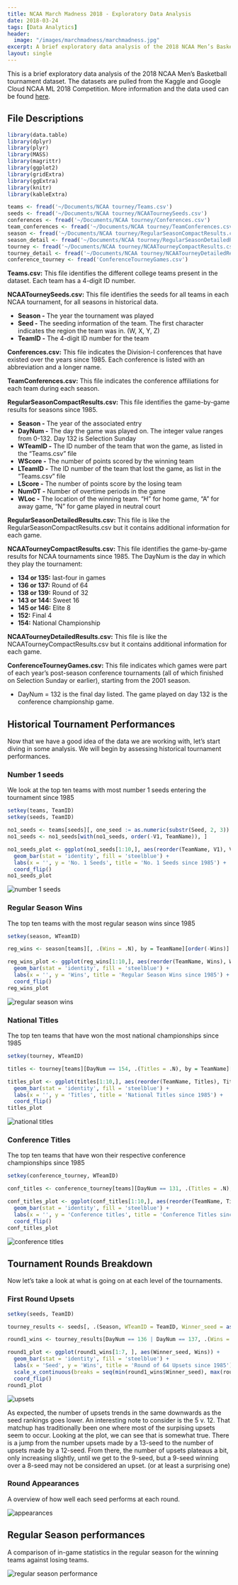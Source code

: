 ```yaml
---
title: NCAA March Madness 2018 - Exploratory Data Analysis
date: 2018-03-24
tags: [Data Analytics]
header:
  image: "/images/marchmadness/marchmadness.jpg"
excerpt: A brief exploratory data analysis of the 2018 NCAA Men’s Basketball tournament dataset.
layout: single
---
```


This is a brief exploratory data analysis of the 2018 NCAA Men’s Basketball tournament dataset.
The datasets are pulled from the Kaggle and Google Cloud NCAA ML 2018 Competition. More information and the data used can be found [here](https://www.kaggle.com/c/mens-machine-learning-competition-2018).

## File Descriptions
``` r
library(data.table)
library(dplyr)
library(plyr)
library(MASS)
library(magrittr)
library(ggplot2)
library(gridExtra)
library(ggExtra)
library(knitr)
library(kableExtra)

teams <- fread('~/Documents/NCAA tourney/Teams.csv')
seeds <- fread('~/Documents/NCAA tourney/NCAATourneySeeds.csv')
conferences <- fread('~/Documents/NCAA tourney/Conferences.csv')
team_conferences <- fread('~/Documents/NCAA tourney/TeamConferences.csv')
season <- fread('~/Documents/NCAA tourney/RegularSeasonCompactResults.csv')
season_detail <- fread('~/Documents/NCAA tourney/RegularSeasonDetailedResults.csv')
tourney <- fread('~/Documents/NCAA tourney/NCAATourneyCompactResults.csv')
tourney_detail <- fread('~/Documents/NCAA tourney/NCAATourneyDetailedResults.csv')
conference_tourney <- fread('ConferenceTourneyGames.csv')
```

**Teams.csv:** This file identifies the different college teams present in the dataset. Each team has a 4-digit ID number.  

**NCAATourneySeeds.csv:** This file identifies the seeds for all teams in each NCAA tournament, for all seasons in historical data.
* **Season -** The year the tournament was played
* **Seed -** The seeding information of the team. The first character indicates the region the team was in. (W, X, Y, Z)
* **TeamID -** The 4-digit ID number for the team  

**Conferences.csv:** This file indicates the Division-I conferences that have existed over the years since 1985. Each conference is listed with an abbreviation and a longer name.  

**TeamConferences.csv:** This file indicates the conference affiliations for each team during each season.

**RegularSeasonCompactResults.csv:** This file identifies the game-by-game results for seasons since 1985.
* **Season -** The year of the associated entry
* **DayNum -** The day the game was played on. The integer value ranges from 0-132. Day 132 is Selection Sunday
* **WTeamID -** The ID number of the team that won the game, as listed in the “Teams.csv” file
* **WScore -** The number of points scored by the winning team
* **LTeamID -** The ID number of the team that lost the game, as list in the “Teams.csv” file
* **LScore -** The number of points score by the losing team
* **NumOT -** Number of overtime periods in the game
* **WLoc -** The location of the winning team. “H” for home game, “A” for away game, “N” for game played in neutral court  

**RegularSeasonDetailedResults.csv:** This file is like the RegularSeasonCompactResults.csv but it contains additional information for each game.  

**NCAATourneyCompactResults.csv:** This file identifies the game-by-game results for NCAA tournaments since 1985.
The DayNum is the day in which they play the tournament:
* **134 or 135:** last-four in games
* **136 or 137:** Round of 64
* **138 or 139:** Round of 32
* **143 or 144:** Sweet 16
* **145 or 146:** Elite 8
* **152:** Final 4
* **154:** National Championship  

**NCAATourneyDetailedResults.csv:** This file is like the NCAATourneyCompactResults.csv but it contains additional information for each game.  

**ConferenceTourneyGames.csv:** This file indicates which games were part of each year’s post-season conference tournaments (all of which finished on Selection Sunday or earlier), starting from the 2001 season.
* DayNum = 132 is the final day listed. The game played on day 132 is the conference championship game.  

## Historical Tournament Performances
Now that we have a good idea of the data we are working with, let’s start diving in some analysis. We will begin by assessing historical tournament performances.  

### Number 1 seeds
We look at the top ten teams with most number 1 seeds entering the tournament since 1985  

``` r
setkey(teams, TeamID)
setkey(seeds, TeamID)

no1_seeds <- teams[seeds][, one_seed := as.numeric(substr(Seed, 2, 3)) == 1][, sum(one_seed), by = TeamName]
no1_seeds <- no1_seeds[with(no1_seeds, order(-V1, TeamName)), ]

no1_seeds_plot <- ggplot(no1_seeds[1:10,], aes(reorder(TeamName, V1), V1)) +
  geom_bar(stat = 'identity', fill = 'steelblue') +
  labs(x = '', y = 'No. 1 Seeds', title = 'No. 1 Seeds since 1985') +
  coord_flip()
no1_seeds_plot
```  

<img src="{{ site.url }}{{ site.baseurl }}/images/marchmadness/num1seeds.jpeg" alt="number 1 seeds">  

### Regular Season Wins
The top ten teams with the most regular season wins since 1985  

``` r
setkey(season, WTeamID)

reg_wins <- season[teams][, .(Wins = .N), by = TeamName][order(-Wins)]

reg_wins_plot <- ggplot(reg_wins[1:10,], aes(reorder(TeamName, Wins), Wins)) +
  geom_bar(stat = 'identity', fill = 'steelblue') +
  labs(x = '', y = 'Wins', title = 'Regular Season Wins since 1985') +
  coord_flip()
reg_wins_plot
```  
<img src="{{ site.url }}{{ site.baseurl }}/images/marchmadness/regwins.jpeg" alt="regular season wins">  

### National Titles
The top ten teams that have won the most national championships since 1985  

``` r
setkey(tourney, WTeamID)

titles <- tourney[teams][DayNum == 154, .(Titles = .N), by = TeamName][order(-Titles)]

titles_plot <- ggplot(titles[1:10,], aes(reorder(TeamName, Titles), Titles)) +
  geom_bar(stat = 'identity', fill = 'steelblue') +
  labs(x = '', y = 'Titles', title = 'National Titles since 1985') +
  coord_flip()
titles_plot
```  
<img src="{{ site.url }}{{ site.baseurl }}/images/marchmadness/titles.jpeg" alt="national titles">  

### Conference Titles
The top ten teams that have won their respective conference championships since 1985  

``` r
setkey(conference_tourney, WTeamID)

conf_titles <- conference_tourney[teams][DayNum == 131, .(Titles = .N), by = TeamName][order(-Titles)]

conf_titles_plot <- ggplot(conf_titles[1:10,], aes(reorder(TeamName, Titles), Titles)) +
  geom_bar(stat = 'identity', fill = 'steelblue') +
  labs(x = '', y = 'Conference titles', title = 'Conference Titles since 1985') +
  coord_flip()
conf_titles_plot
```  
<img src="{{ site.url }}{{ site.baseurl }}/images/marchmadness/conftitles.jpeg" alt="conference titles">  

## Tournament Rounds Breakdown
Now let’s take a look at what is going on at each level of the tournaments.  

### First Round Upsets

``` r
setkey(seeds, TeamID)

tourney_results <- seeds[, .(Season, WTeamID = TeamID, Winner_seed = as.numeric(substr(Seed, 2, 3)))][tourney, on = c('Season', 'WTeamID')][seeds[, .(Season, LTeamID = TeamID, Loser_seed = as.numeric(substr(Seed, 2, 3)))], on = c('Season', 'LTeamID')]

round1_wins <- tourney_results[DayNum == 136 | DayNum == 137, .(Wins = .N), by = Winner_seed][order(-Winner_seed)]

round1_plot <- ggplot(round1_wins[1:7, ], aes(Winner_seed, Wins)) +
  geom_bar(stat = 'identity', fill = 'steelblue') +
  labs(x = 'Seed', y = 'Wins', title = 'Round of 64 Upsets since 1985') +
  scale_x_continuous(breaks = seq(min(round1_wins$Winner_seed), max(round1_wins$Wins), by = 1)) +
  coord_flip()
round1_plot
```  

<img src="{{ site.url }}{{ site.baseurl }}/images/marchmadness/upsets.jpeg" alt="upsets">  

As expected, the number of upsets trends in the same downwards as the seed rankings goes lower. An interesting note to consider is the 5 v. 12. That matchup has traditionally been one where most of the surpising upsets seem to occur. Looking at the plot, we can see that is somewhat true. There is a jump from the number upsets made by a 13-seed to the number of upsets made by a 12-seed. From there, the number of upsets plateaus a bit, only increasing slightly, until we get to the 9-seed, but a 9-seed winning over a 8-seed may not be considered an upset. (or at least a surprising one)  

### Round Appearances
A overview of how well each seed performs at each round.  

<img src="{{ site.url }}{{ site.baseurl }}/images/marchmadness/appearances.jpeg" alt="appearances">  

## Regular Season performances
A comparison of in-game statistics in the regular season for the winning teams against losing teams.  

<img src="{{ site.url }}{{ site.baseurl }}/images/marchmadness/regseason.jpeg" alt="regular season performance">
